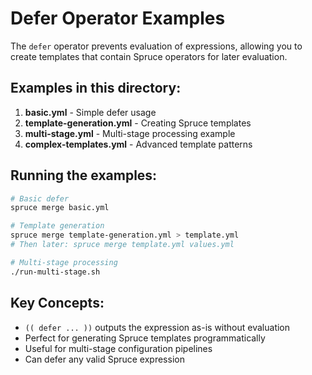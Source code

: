 # Defer Operator Examples

The `defer` operator prevents evaluation of expressions, allowing you to create templates that contain Spruce operators for later evaluation.

## Examples in this directory:

1. **basic.yml** - Simple defer usage
2. **template-generation.yml** - Creating Spruce templates
3. **multi-stage.yml** - Multi-stage processing example
4. **complex-templates.yml** - Advanced template patterns

## Running the examples:

```bash
# Basic defer
spruce merge basic.yml

# Template generation
spruce merge template-generation.yml > template.yml
# Then later: spruce merge template.yml values.yml

# Multi-stage processing
./run-multi-stage.sh
```

## Key Concepts:

- `(( defer ... ))` outputs the expression as-is without evaluation
- Perfect for generating Spruce templates programmatically
- Useful for multi-stage configuration pipelines
- Can defer any valid Spruce expression